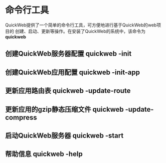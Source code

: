 命令行工具
=============

QuickWeb提供了一个简单的命令行工具，可方便地进行基于QuickWeb的web项目的
创建、启动、更新等操作。在安装了QuickWeb的系统中，该命令为**quickweb**


## 创建QuickWeb服务器配置 quickweb -init


## 创建QuickWeb应用配置 quickweb -init-app


## 更新应用路由表 quickweb -update-route


## 更新应用的gzip静态压缩文件 quickweb -update-compress


## 启动QuickWeb服务器 quickweb -start


## 帮助信息 quickweb -help